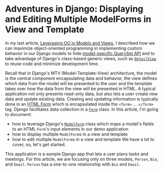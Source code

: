 # Adventures in Django: Displaying and Editing Multiple ModelForms in View and Template

In my last article, [Leveraging OO in Models and Views](https://merilynchesler.medium.com/adventures-in-django-leveraging-oo-in-models-and-views-c95bc7e4f37c), I described how we can maximize object-oriented programming in implementing custom behavior in our Django models to hide [model-specific QuerySet API](https://docs.djangoproject.com/en/3.1/ref/models/querysets/) and to take advantage of Django's class-based generic views, such as [`DetailView`](https://docs.djangoproject.com/en/3.1/topics/class-based-views/generic-display/) to reuse code and minimize development time. 

Recall that in Django's MTV (Model-Template-View) architecture, the model is the central component encapsulating data and behavior, the view defines _which_ data from the model will be presented to the user and the template takes over _how_ the data from the view will be presented in HTML. A typical application not only presents read-only data, but also lets a user create new data and update existing data. Creating and updating information is typically done in an [HTML Form](https://developer.mozilla.org/en-US/docs/Learn/Forms) which is encapsulated inside the `<form>...</form>` tag. Django facilitates data collection in a [`Form`](https://docs.djangoproject.com/en/3.1/topics/forms/#the-django-form-class) class. In this article, I'm going to document:
+ how to leverage Django's [`ModelForm`](https://docs.djangoproject.com/en/3.1/topics/forms/modelforms/#django.forms.ModelForm) class which maps a model's fields to an HTML `Form`'s input elements in our demo application
+ how to display multiple `ModelForm`s in a view and template
+ how to edit multiple `ModelForm`s in a view and template
We have a lot to cover, so, let's get started.

This application is a sample Django app that lets a user plans tasks and meetings. For this article, we are focusing only on three models, `Person`, `Bio`, and `Email`. `Person` has a one-to-one relationship with `Bio` and `Email`. 
<script src="https://gist.github.com/mchesler613/d7a15eab07f15015249bb0298903bb39.js"></script>
